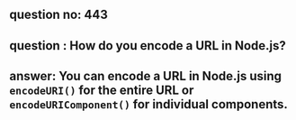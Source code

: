 
      
## question no: 443

## question : How do you encode a URL in Node.js?

## answer: You can encode a URL in Node.js using `encodeURI()` for the entire URL or `encodeURIComponent()` for individual components.
      